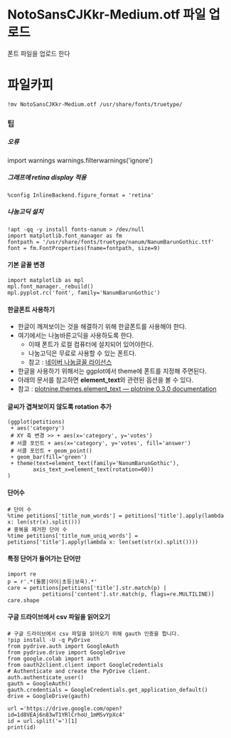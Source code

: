 # NotoSansCJKkr-Medium.otf 파일 업로드 

폰트 파일을 업로드 한다

# 파일카피 
```
!mv NotoSansCJKkr-Medium.otf /usr/share/fonts/truetype/
```

### 팁 

##### 오류
import warnings
warnings.filterwarnings('ignore')

##### 그래프에 retina display 적용

```
%config InlineBackend.figure_format = 'retina'
```

##### 나눔고딕 설치

```
!apt -qq -y install fonts-nanum > /dev/null
import matplotlib.font_manager as fm
fontpath = '/usr/share/fonts/truetype/nanum/NanumBarunGothic.ttf'
font = fm.FontProperties(fname=fontpath, size=9)
```

#### 기본 글꼴 변경

```
import matplotlib as mpl
mpl.font_manager._rebuild()
mpl.pyplot.rc('font', family='NanumBarunGothic')
```

#### 한글폰트 사용하기

* 한글이 깨져보이는 것을 해결하기 위해 한글폰트를 사용해야 한다.
* 여기에서는 나눔바른고딕을 사용하도록 한다. 
    * 이때 폰트가 로컬 컴퓨터에 설치되어 있어야한다. 
    * 나눔고딕은 무료로 사용할 수 있는 폰트다. 
    * 참고 : [네이버 나눔글꼴 라이선스](https://help.naver.com/support/contents/contents.nhn?serviceNo=1074&categoryNo=3497)
* 한글을 사용하기 위해서는 ggplot에서 theme에 폰트를 지정해 주면된다.
* 아래의 문서를 참고하면 **element_text**와 관련된 옵션을 볼 수 있다.
* 참고 : [plotnine.themes.element_text — plotnine 0.3.0 documentation](http://plotnine.readthedocs.io/en/stable/generated/plotnine.themes.element_text.html)


#### 글씨가 겹쳐보이지 않도록 rotation 추가

```
(ggplot(petitions)
 + aes('category') 
 # XY 축 변경 >> + aes(x='category', y='votes') 
 # 서클 포인트 + aes(x='category', y='votes', fill='answer')
 # 서클 포인트 + geom_point()
 + geom_bar(fill='green')
 + theme(text=element_text(family='NanumBarunGothic'),
        axis_text_x=element_text(rotation=60))
)
```

#### 단어수 

```
# 단어 수
%time petitions['title_num_words'] = petitions['title'].apply(lambda x: len(str(x).split()))
# 중복을 제거한 단어 수
%time petitions['title_num_uniq_words'] = petitions['title'].apply(lambda x: len(set(str(x).split())))
```

#### 특정 단어가 들어가는 단어만

```
import re
p = r'.*(돌봄|아이|초등|보육).*'
care = petitions[petitions['title'].str.match(p) |
           petitions['content'].str.match(p, flags=re.MULTILINE)]
care.shape
```

#### 구글 드라이브에서 csv 파일을 읽어오기

```
# 구글 드라이브에서 csv 파일을 읽어오기 위해 gauth 인증을 합니다.
!pip install -U -q PyDrive
from pydrive.auth import GoogleAuth
from pydrive.drive import GoogleDrive
from google.colab import auth
from oauth2client.client import GoogleCredentials
# Authenticate and create the PyDrive client.
auth.authenticate_user()
gauth = GoogleAuth()
gauth.credentials = GoogleCredentials.get_application_default()
drive = GoogleDrive(gauth)

url ='https://drive.google.com/open?id=1d8VEAj6n83wT1YRlCrhoU_1mMSvYpXc4'
id = url.split('=')[1]
print(id)
```



